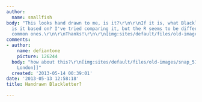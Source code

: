```yaml
---
author:
  name: smallfish
body: "This looks hand drawn to me, is it?\r\n\r\nIf it is, what Blackletter font
  is it based on? I've tried comparing it, but the R seems to be different to most
  common ones.\r\n\r\nThanks!\r\n\r\n[img:sites/default/files/old-images/blackletter_4392.jpg]"
comments:
- author:
    name: defiantone
    picture: 126244
  body: "how about this?\r\n[img:sites/default/files/old-images/snap_5149.png]\r\n\r\n[[http://www.ffonts.net/LaserLondon-Regular.font|Laser
    London]]"
  created: '2013-05-14 00:39:01'
date: '2013-05-13 12:58:18'
title: Handrawn Blackletter?

---
```

